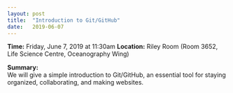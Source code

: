 ```yaml
---
layout: post
title:  "Introduction to Git/GitHub"
date:   2019-06-07
---
```


**Time:** Friday, June 7, 2019 at 11:30am
**Location:** Riley Room (Room 3652, Life Science Centre, Oceanography Wing)

**Summary:**  
We will give a simple introduction to Git/GitHub, an essential tool for staying
organized, collaborating, and making websites.

<!--
## Materials
Link to presentation or other materials.
Reference sheet for natbib usage: http://merkel.texture.rocks/Latex/natbib.php
-->

